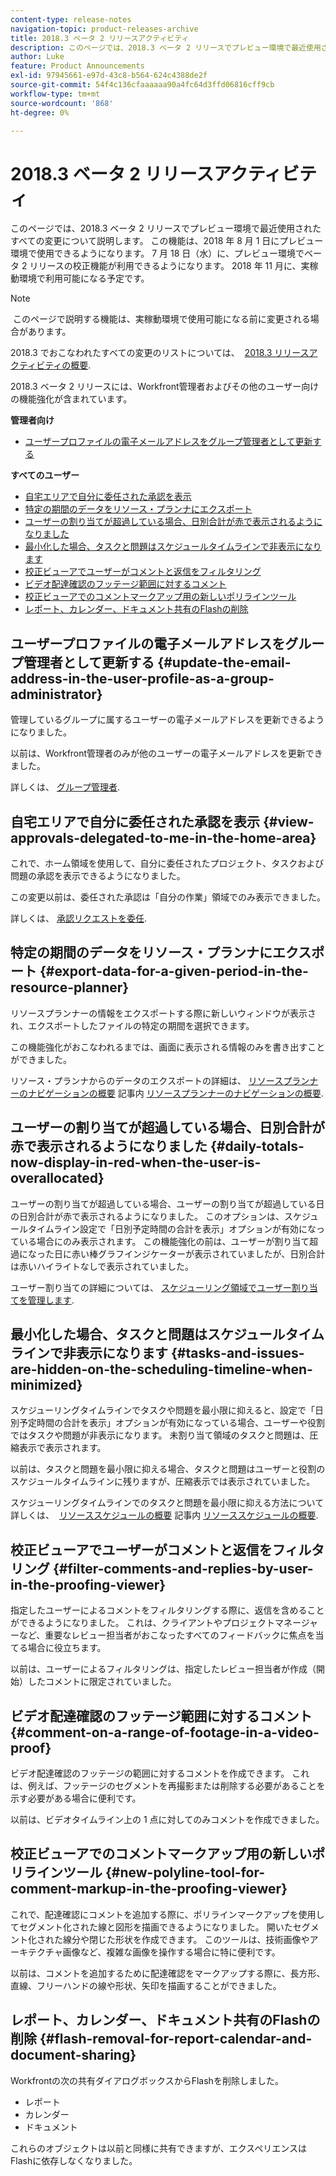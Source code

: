 ```yaml
---
content-type: release-notes
navigation-topic: product-releases-archive
title: 2018.3 ベータ 2 リリースアクティビティ
description: このページでは、2018.3 ベータ 2 リリースでプレビュー環境で最近使用されたすべての変更について説明します。 この機能は、2018 年 8 月 1 日にプレビュー環境で使用できるようになります。 7 月 18 日（水）に、プレビュー環境でベータ 2 リリースの校正機能が利用できるようになります。 2018 年 11 月に、実稼動環境で利用可能になる予定です。
author: Luke
feature: Product Announcements
exl-id: 97945661-e97d-43c8-b564-624c4388de2f
source-git-commit: 54f4c136cfaaaaaa90a4fc64d3ffd06816cff9cb
workflow-type: tm+mt
source-wordcount: '868'
ht-degree: 0%

---
```


# 2018.3 ベータ 2 リリースアクティビティ

このページでは、2018.3 ベータ 2 リリースでプレビュー環境で最近使用されたすべての変更について説明します。 この機能は、2018 年 8 月 1 日にプレビュー環境で使用できるようになります。 7 月 18 日（水）に、プレビュー環境でベータ 2 リリースの校正機能が利用できるようになります。 2018 年 11 月に、実稼動環境で利用可能になる予定です。

>[!NOTE]
>
> このページで説明する機能は、実稼動環境で使用可能になる前に変更される場合があります。

2018.3 でおこなわれたすべての変更のリストについては、  [2018.3 リリースアクティビティの概要](../../../../product-announcements/product-releases/quarterly-release-archive/2018.3-release-activity/2018.3-release-activity-overview.md).

2018.3 ベータ 2 リリースには、Workfront管理者およびその他のユーザー向けの機能強化が含まれています。

**管理者向け**

* [ユーザープロファイルの電子メールアドレスをグループ管理者として更新する](#update-the-email-address-in-the-user-profile-as-a-group-administrator)

**すべてのユーザー**

* [自宅エリアで自分に委任された承認を表示](#view-approvals-delegated-to-me-in-the-home-area)
* [特定の期間のデータをリソース・プランナにエクスポート](#export-data-for-a-given-period-in-the-resource-planner)
* [ユーザーの割り当てが超過している場合、日別合計が赤で表示されるようになりました](#daily-totals-now-display-in-red-when-the-user-is-overallocated)
* [最小化した場合、タスクと問題はスケジュールタイムラインで非表示になります](#tasks-and-issues-are-hidden-on-the-scheduling-timeline-when-minimized)
* [校正ビューアでユーザーがコメントと返信をフィルタリング](#filter-comments-and-replies-by-user-in-the-proofing-viewer)
* [ビデオ配達確認のフッテージ範囲に対するコメント](#comment-on-a-range-of-footage-in-a-video-proof)
* [校正ビューアでのコメントマークアップ用の新しいポリラインツール](#new-polyline-tool-for-comment-markup-in-the-proofing-viewer)
* [レポート、カレンダー、ドキュメント共有のFlashの削除](#flash-removal-for-report-calendar-and-document-sharing)

## ユーザープロファイルの電子メールアドレスをグループ管理者として更新する {#update-the-email-address-in-the-user-profile-as-a-group-administrator}

管理しているグループに属するユーザーの電子メールアドレスを更新できるようになりました。 

以前は、Workfront管理者のみが他のユーザーの電子メールアドレスを更新できました。 

詳しくは、 [グループ管理者](../../../../administration-and-setup/manage-groups/group-roles/group-administrators.md).

## 自宅エリアで自分に委任された承認を表示 {#view-approvals-delegated-to-me-in-the-home-area}

これで、ホーム領域を使用して、自分に委任されたプロジェクト、タスクおよび問題の承認を表示できるようになりました。

この変更以前は、委任された承認は「自分の作業」領域でのみ表示できました。

詳しくは、 [承認リクエストを委任](../../../../review-and-approve-work/manage-approvals/delegate-approval-requests.md).

## 特定の期間のデータをリソース・プランナにエクスポート {#export-data-for-a-given-period-in-the-resource-planner}

リソースプランナーの情報をエクスポートする際に新しいウィンドウが表示され、エクスポートしたファイルの特定の期間を選択できます。

この機能強化がおこなわれるまでは、画面に表示される情報のみを書き出すことができました。

リソース・プランナからのデータのエクスポートの詳細は、 [リソースプランナーのナビゲーションの概要](../../../../resource-mgmt/resource-planning/resource-planner-navigation.md) 記事内 [リソースプランナーのナビゲーションの概要](../../../../resource-mgmt/resource-planning/resource-planner-navigation.md).

## ユーザーの割り当てが超過している場合、日別合計が赤で表示されるようになりました {#daily-totals-now-display-in-red-when-the-user-is-overallocated}

ユーザーの割り当てが超過している場合、ユーザーの割り当てが超過している日の日別合計が赤で表示されるようになりました。 このオプションは、スケジュールタイムライン設定で「日別予定時間の合計を表示」オプションが有効になっている場合にのみ表示されます。 この機能強化の前は、ユーザーが割り当て超過になった日に赤い棒グラフインジケーターが表示されていましたが、日別合計は赤いハイライトなしで表示されていました。

ユーザー割り当ての詳細については、 [スケジューリング領域でユーザー割り当てを管理します](../../../../resource-mgmt/resource-scheduling/manage-allocations-scheduling-areas.md).

## 最小化した場合、タスクと問題はスケジュールタイムラインで非表示になります {#tasks-and-issues-are-hidden-on-the-scheduling-timeline-when-minimized}

スケジューリングタイムラインでタスクや問題を最小限に抑えると、設定で「日別予定時間の合計を表示」オプションが有効になっている場合、ユーザーや役割ではタスクや問題が非表示になります。 未割り当て領域のタスクと問題は、圧縮表示で表示されます。

以前は、タスクと問題を最小限に抑える場合、タスクと問題はユーザーと役割のスケジュールタイムラインに残りますが、圧縮表示では表示されていました。

スケジューリングタイムラインでのタスクと問題を最小限に抑える方法について詳しくは、  [リソーススケジュールの概要](../../../../resource-mgmt/resource-scheduling/get-started-resource-scheduling.md) 記事内 [リソーススケジュールの概要](../../../../resource-mgmt/resource-scheduling/get-started-resource-scheduling.md).

## 校正ビューアでユーザーがコメントと返信をフィルタリング {#filter-comments-and-replies-by-user-in-the-proofing-viewer}

指定したユーザーによるコメントをフィルタリングする際に、返信を含めることができるようになりました。 これは、クライアントやプロジェクトマネージャーなど、重要なレビュー担当者がおこなったすべてのフィードバックに焦点を当てる場合に役立ちます。

以前は、ユーザーによるフィルタリングは、指定したレビュー担当者が作成（開始）したコメントに限定されていました。

## ビデオ配達確認のフッテージ範囲に対するコメント {#comment-on-a-range-of-footage-in-a-video-proof}

ビデオ配達確認のフッテージの範囲に対するコメントを作成できます。 これは、例えば、フッテージのセグメントを再撮影または削除する必要があることを示す必要がある場合に便利です。

以前は、ビデオタイムライン上の 1 点に対してのみコメントを作成できました。

## 校正ビューアでのコメントマークアップ用の新しいポリラインツール {#new-polyline-tool-for-comment-markup-in-the-proofing-viewer}

これで、配達確認にコメントを追加する際に、ポリラインマークアップを使用してセグメント化された線と図形を描画できるようになりました。 開いたセグメント化された線分や閉じた形状を作成できます。 このツールは、技術画像やアーキテクチャ画像など、複雑な画像を操作する場合に特に便利です。

以前は、コメントを追加するために配達確認をマークアップする際に、長方形、直線、フリーハンドの線や形状、矢印を描画することができました。

## レポート、カレンダー、ドキュメント共有のFlashの削除 {#flash-removal-for-report-calendar-and-document-sharing}

Workfrontの次の共有ダイアログボックスからFlashを削除しました。

* レポート
* カレンダー
* ドキュメント

これらのオブジェクトは以前と同様に共有できますが、エクスペリエンスはFlashに依存しなくなりました。
